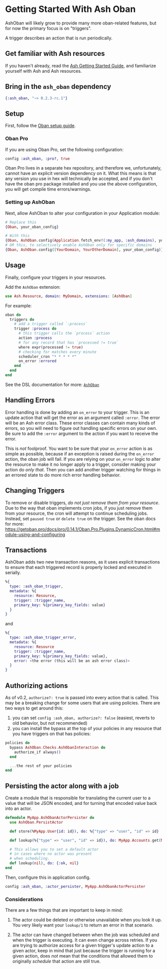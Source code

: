 # Getting Started With Ash Oban

AshOban will likely grow to provide many more oban-related features, but for now the primary focus is on "triggers".

A trigger describes an action that is run periodically.

## Get familiar with Ash resources

If you haven't already, read the [Ash Getting Started Guide](https://hexdocs.pm/ash/get-started.html), and familiarize yourself with Ash and Ash resources.

## Bring in the `ash_oban` dependency

```elixir
{:ash_oban, "~> 0.2.3-rc.1"}
```

## Setup

First, follow the [Oban setup guide](https://hexdocs.pm/oban/installation.html).

### Oban Pro

If you are using Oban Pro, set the following configuration:

```elixir
config :ash_oban, :pro?, true
```

Oban Pro lives in a separate hex repository, and therefore we, unfortunately, cannot have an explicit version dependency on it.
What this means is that any version you use in hex will technically be accepted, and if you don't have the oban pro package installed
and you use the above configuration, you will get compile time errors/warnings.

### Setting up AshOban

Next, allow AshOban to alter your configuration in your Application module:

```elixir
# Replace this
{Oban, your_oban_config}

# With this
{Oban, AshOban.config(Application.fetch_env!(:my_app, :ash_domains), your_oban_config)}
# OR this, to selectively enable AshOban only for specific domains
{Oban, AshOban.config([YourDomain, YourOtherDomain], your_oban_config)}
```

## Usage

Finally, configure your triggers in your resources.

Add the `AshOban` extension:

```elixir
use Ash.Resource, domain: MyDomain, extensions: [AshOban]
```

For example:

```elixir
oban do
  triggers do
    # add a trigger called `:process`
    trigger :process do
      # this trigger calls the `process` action
      action :process
      # for any record that has `processed != true`
      where expr(processed != true)
      # checking for matches every minute
      scheduler_cron "* * * * *"
      on_error :errored
    end
  end
end
```

See the DSL documentation for more: [`AshOban`](/documentation/dsl/DSL:-AshOban.md)

## Handling Errors

Error handling is done by adding an `on_error` to your trigger. This is an update action that will get the error as an argument called `:error`. The error will be an Ash error class. These error classes can contain many kinds of errors, so you will need to figure out handling specific errors on your own. Be sure to add the `:error` argument to the action if you want to receive the error.

This is _not_ foolproof. You want to be sure that your `on_error` action is as simple as possible, because if an exception is raised during the `on_error` action, the oban job will fail. If you are relying on your `on_error` logic to alter the resource to make it no longer apply to a trigger, consider making your action do _only that_. Then you can add another trigger watching for things in an errored state to do more rich error handling behavior.

## Changing Triggers

To remove or disable triggers, _do not just remove them from your resource_. Due to the way that oban implements cron jobs, if you just remove them from your resource, the cron will attempt to continue scheduling jobs. Instead, set `paused true` or `delete true` on the trigger. See the oban docs for more: https://getoban.pro/docs/pro/0.14.1/Oban.Pro.Plugins.DynamicCron.html#module-using-and-configuring

## Transactions

AshOban adds two new transaction reasons, as it uses explicit transactions to ensure that each triggered record is properly locked and executed in serially.

```elixir
%{
  type: :ash_oban_trigger,
  metadata: %{
    resource: Resource,
    trigger: :trigger_name,
    primary_key: %{primary_key_fields: value}
  }
}
```

and

```elixir
%{
  type: :ash_oban_trigger_error,
  metadata: %{
    resource: Resource
    trigger: :trigger_name,
    primary_key: %{primary_key_fields: value},
    error: <the error (this will be an ash error class)>
  }
}
```

## Authorizing actions

As of v0.2, `authorize?: true` is passed into every action that is called. This may be a breaking change for some users that are using policies. There are two ways to get around this:

1. you can set `config :ash_oban, authorize?: false` (easiest, reverts to old behavior, but not recommended)
2. you can install the bypass at the top of your policies in any resource that you have triggers on that has policies:

```elixir
policies do
  bypass AshOban.Checks.AshObanInteraction do
    authorize_if always()
  end

  ...the rest of your policies
end
```

## Persisting the actor along with a job

Create a module that is responsible for translating the current user to a value that will be JSON encoded, and for turning that encoded value back into an actor.

```elixir
defmodule MyApp.AshObanActorPersister do
  use AshOban.PersistActor

  def store(%MyApp.User{id: id}), do: %{"type" => "user", "id" => id}

  def lookup(%{"type" => "user", "id" => id}), do: MyApp.Accounts.get(MyApp.User, id)

  # This allows you to set a default actor
  # in cases where no actor was present
  # when scheduling.
  def lookup(nil), do: {:ok, nil}
end
```

Then, configure this in application config.

```elixir
config :ash_oban, :actor_persister, MyApp.AshObanActorPersister
```

### Considerations

There are a few things that are important to keep in mind:

1. The actor could be deleted or otherwise unavailable when you look it up. You very likely want your `lookup/1` to return an error in that scenario.

2. The actor can have changed between when the job was scheduled and when the trigger is executing. It can even change across retries. If you are trying to authorize access for a given trigger's update action to a given actor, keep in mind that just because the trigger is running for a given action, does _not_ mean that the conditions that allowed them to originally _schedule_ that action are still true.
